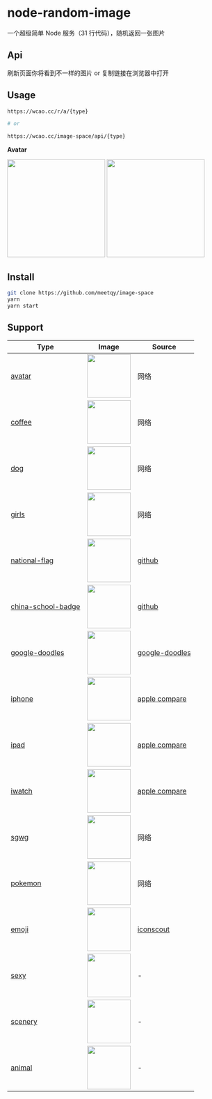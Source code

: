 # node-random-image

一个超级简单 Node 服务（31 行代码），随机返回一张图片

## Api

刷新页面你将看到不一样的图片 or 复制链接在浏览器中打开

## Usage

```sh
https://wcao.cc/r/a/{type}

# or

https://wcao.cc/image-space/api/{type}
```

**Avatar**

<div>
  <img width="225" src="https://wcao.cc/image-space/api/avatar?1" />
  <img width="225" src="https://wcao.cc/image-space/api/avatar?2" />
</div>

## Install

```bash
git clone https://github.com/meetqy/image-space
yarn
yarn start
```

## Support

| Type                                                                       | Image                                                                        | Source                                                    |
| -------------------------------------------------------------------------- | ---------------------------------------------------------------------------- | --------------------------------------------------------- |
| [avatar](https://wcao.cc/tools/image-space#avatar)                         | <img width="100" src="https://wcao.cc/image-space/api/avatar" />             | 网络                                                      |
| [coffee](https://wcao.cc/tools/image-space#coffee)                         | <img width="100" src="https://wcao.cc/image-space/api/coffee" />             | 网络                                                      |
| [dog](https://wcao.cc/tools/image-space#dog)                               | <img width="100" src="https://wcao.cc/image-space/api/dog" />                | 网络                                                      |
| [girls](https://wcao.cc/tools/image-space#girls)                           | <img width="100" src="https://wcao.cc/image-space/api/girls" />              | 网络                                                      |
| [national-flag](https://wcao.cc/tools/image-space#national-flag)           | <img width="100" src="https://wcao.cc/image-space/api/national-flag" />      | [github](https://github.com/hampusborgos/country-flags)   |
| [china-school-badge](https://wcao.cc/tools/image-space#china-school-badge) | <img width="100" src="https://wcao.cc/image-space/api/china-school-badge" /> | [github](https://github.com/863379105/BadgeSpider)        |
| [google-doodles](https://wcao.cc/tools/image-space#google-doodles)         | <img width="100" src="https://wcao.cc/image-space/api/google-doodles" />     | [google-doodles](https://www.google.com/doodles#archive)  |
| [iphone](https://wcao.cc/tools/image-space#iphone)                         | <img width="100" src="https://wcao.cc/image-space/api/iphone" />             | [apple compare](https://www.apple.com.cn/iphone/compare/) |
| [ipad](https://wcao.cc/tools/image-space#ipad)                             | <img width="100" src="https://wcao.cc/image-space/api/ipad" />               | [apple compare](https://www.apple.com.cn/ipad/compare/)   |
| [iwatch](https://wcao.cc/tools/image-space#iwatch)                         | <img width="100" src="https://wcao.cc/image-space/api/iwatch" />             | [apple compare](https://www.apple.com.cn/iwatch/compare/) |
| [sgwg](https://wcao.cc/tools/image-space#sgwg)                             | <img width="100" src="https://wcao.cc/image-space/api/sgwg" />               | 网络                                                      |
| [pokemon](https://wcao.cc/tools/image-space#pokemon)                       | <img width="100" src="https://wcao.cc/image-space/api/pokemon" />            | 网络                                                      |
| [emoji](https://wcao.cc/tools/image-space#emoji)                           | <img width="100" src="https://wcao.cc/image-space/api/emoji" />              | [iconscout](https://iconscout.com/)                       |
| [sexy](https://wcao.cc/tools/image-space#sexy)                             | <img width="100" src="https://wcao.cc/image-space/api/sexy" />               | -                                                         |
| [scenery](https://wcao.cc/tools/image-space#scenery)                       | <img width="100" src="https://wcao.cc/image-space/api/scenery" />            | -                                                         |
| [animal](https://wcao.cc/tools/image-space#animal)                         | <img width="100" src="https://wcao.cc/image-space/api/animal" />             | -                                                         |
